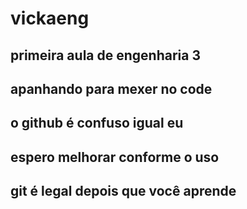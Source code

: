 # vickaeng
## primeira aula de engenharia 3
## apanhando para mexer no code
## o github é confuso igual eu
## espero melhorar conforme o uso
## git é legal depois que você aprende
